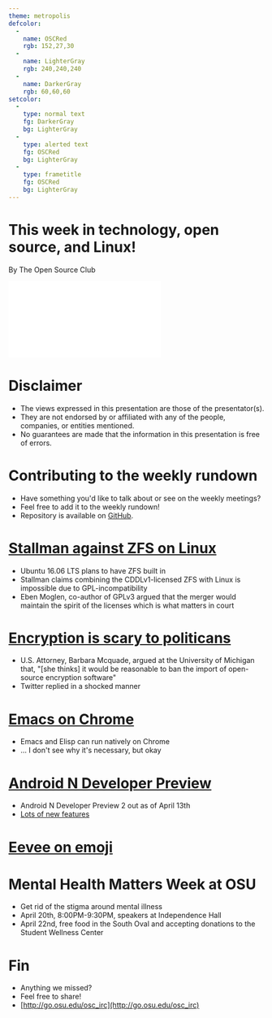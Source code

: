 ```yaml
---
theme: metropolis
defcolor:
  -
    name: OSCRed
    rgb: 152,27,30
  -
    name: LighterGray
    rgb: 240,240,240
  -
    name: DarkerGray
    rgb: 60,60,60
setcolor:
  -
    type: normal text
    fg: DarkerGray
    bg: LighterGray
  -
    type: alerted text
    fg: OSCRed
    bg: LighterGray
  -
    type: frametitle
    fg: OSCRed
    bg: LighterGray
---
```


# This week in technology, open source, and Linux!

By The Open Source Club

![OSC Logo](../../common/osc-logo.pdf "Open Source Club at Ohio State Logo")

# Disclaimer
* The views expressed in this presentation are those of the presentator(s).
* They are not endorsed by or affiliated with any of the people, companies, or entities mentioned.
* No guarantees are made that the information in this presentation is free of errors.

# Contributing to the weekly rundown
* Have something you'd like to talk about or see on the weekly meetings?
* Feel free to add it to the weekly rundown!
* Repository is available on [GitHub](https://github.com/OSUOSC/osc-weekly-rundown).

# [Stallman against ZFS on Linux](http://www.theregister.co.uk/2016/04/12/bundling_zfs_and_linux_is_impossible_says_richard_stallman/)
* Ubuntu 16.06 LTS plans to have ZFS built in
* Stallman claims combining the CDDLv1-licensed ZFS with Linux is impossible due to GPL-incompatibility
* Eben Moglen, co-author of GPLv3 argued that the merger would maintain the spirit of the licenses which is what matters in court

# [Encryption is scary to politicans](https://twitter.com/hashtag/UMichTalks?src=hash)
* U.S. Attorney, Barbara Mcquade, argued at the University of Michigan that, "[she thinks] it would be reasonable to ban the import of open-source encryption software"
* Twitter replied in a shocked manner

# [Emacs on Chrome](https://archive.fosdem.org/2015/schedule/event/emacs_and_elisp_on_the_chromebook/)
* Emacs and Elisp can run natively on Chrome
* ... I don't see why it's necessary, but okay

# [Android N Developer Preview](http://android-developers.blogspot.com/2016/04/android-n-developer-preview-2-out-today.html)
* Android N Developer Preview 2 out as of April 13th
* [Lots of new features](https://developer.android.com/intl/zh-cn/preview/api-overview.html?utm_campaign=android_launch_npreview2_041316&utm_source=anddev&utm_medium=blog)

# [Eevee on emoji](https://eev.ee/blog/2016/04/12/apple-did-not-invent-emoji/)

# Mental Health Matters Week at OSU
* Get rid of the stigma around mental illness
* April 20th, 8:00PM-9:30PM, speakers at Independence Hall
* April 22nd, free food in the South Oval and accepting donations to the Student Wellness Center

# Fin
* Anything we missed?
* Feel free to share!
* [http://go.osu.edu/osc_irc](http://go.osu.edu/osc_irc)

